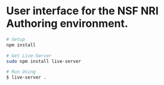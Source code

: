 # User interface for the NSF NRI Authoring environment.

```sh
# Setup
npm install

# Get Live-Server 
sudo npm install live-server

# Run Using
$ live-server .
```
